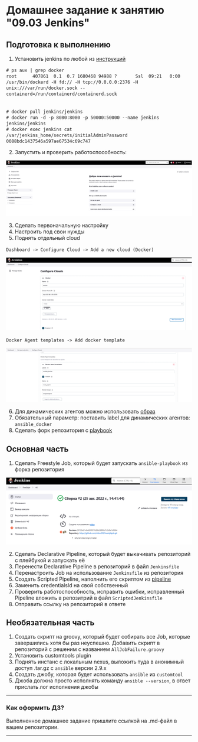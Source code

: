 # Домашнее задание к занятию "09.03 Jenkins"

## Подготовка к выполнению

1. Установить jenkins по любой из [инструкций](https://www.jenkins.io/download/)
```
# ps aux | grep docker
root      407861  0.1  0.7 1680468 94988 ?       Ssl  09:21   0:00 /usr/bin/dockerd -H fd:// -H tcp://0.0.0.0:2376 -H unix:///var/run/docker.sock --containerd=/run/containerd/containerd.sock


# docker pull jenkins/jenkins
# docker run -d -p 8080:8080 -p 50000:50000 --name jenkins jenkins/jenkins
# docker exec jenkins cat /var/jenkins_home/secrets/initialAdminPassword
0088bdc1437546a597ae67534c69c747
```
2. Запустить и проверить работоспособность:  

![start_jenkins](start_jenkins.png)

3. Сделать первоначальную настройку
4. Настроить под свои нужды
5. Поднять отдельный cloud

`Dashboard -> Configure Cloud -> Add a new cloud (Docker)`
  
![jenkins_cloud_create](jenkins_cloud_create.png)


`Docker Agent templates -> Add docker template`
  
![jenkins_docker_agent](jenkins_docker_agent.png)


6. Для динамических агентов можно использовать [образ](https://hub.docker.com/repository/docker/aragast/agent)
7. Обязательный параметр: поставить label для динамических агентов: `ansible_docker`
8.  Сделать форк репозитория с [playbook](https://github.com/aragastmatb/example-playbook)

## Основная часть

1. Сделать Freestyle Job, который будет запускать `ansible-playbook` из форка репозитория  

![FreeStyleJob](FreeStyleJob.png)


2. Сделать Declarative Pipeline, который будет выкачивать репозиторий с плейбукой и запускать её
3. Перенести Declarative Pipeline в репозиторий в файл `Jenkinsfile`
4. Перенастроить Job на использование `Jenkinsfile` из репозитория
5. Создать Scripted Pipeline, наполнить его скриптом из [pipeline](./pipeline)
6. Заменить credentialsId на свой собственный
7. Проверить работоспособность, исправить ошибки, исправленный Pipeline вложить в репозитрий в файл `ScriptedJenkinsfile`
8. Отправить ссылку на репозиторий в ответе

## Необязательная часть

1. Создать скрипт на groovy, который будет собирать все Job, которые завершились хотя бы раз неуспешно. Добавить скрипт в репозиторий с решеним с названием `AllJobFailure.groovy`
2. Установить customtools plugin
3. Поднять инстанс с локальным nexus, выложить туда в анонимный доступ  .tar.gz с `ansible`  версии 2.9.x
4. Создать джобу, которая будет использовать `ansible` из `customtool`
5. Джоба должна просто исполнять команду `ansible --version`, в ответ прислать лог исполнения джобы 

---

### Как оформить ДЗ?

Выполненное домашнее задание пришлите ссылкой на .md-файл в вашем репозитории.

---
